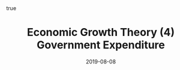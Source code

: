 ---
order: 9
title: Economic Growth Theory (4) Government Expenditure
date: 2019-08-08
categories: [Economics, Macroeconomics]
tags: [Economics, Macroeconomics, Economic Growth Theory, Government Expenditure]
math: true
description: >-
    Based on the lecture "Macroeconomic Change and Growth (2018-2)" by Prof. Jai Hyun Nahm, Dept. of Economics, College of Economics & Commerce, Kookmin Univ.
image:
    path: /_post_refer_img/Macroeconomics/Thumbnail.jpg
---